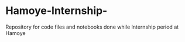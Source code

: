 # Hamoye-Internship-
Repository for code files and notebooks done while Internship period at Hamoye
